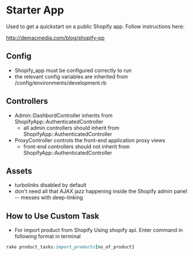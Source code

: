 
# Starter App

Used to get a quickstart on a public Shopify app. Follow instructions here: 

http://demacmedia.com/blog/shopify-pp

## Config

- Shopify_app must be configured correctly to run
- the relevant config variables are inherited from /config/environments/development.rb

## Controllers

- Admin::DashbordController inherits from ShopifyApp::AuthenticatedController
	- all admin controllers should inherit from ShopifyApp::AuthenticatedController
- ProxyController controls the front-end application proxy views
	- front-end controllers should not inherit from ShopifyApp::AuthenticatedController

## Assets

- turbolinks disabled by default
- don't need all that AJAX jazz happening inside the Shopify admin panel -- messes with deep-linking


## How to Use Custom Task

 - For import product from Shopify Using shopify api. Enter command in following format in terminal
```ruby
rake product_tasks:import_products[no_of_product]
```
